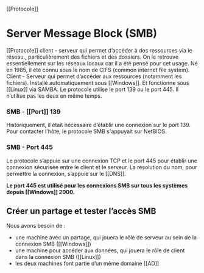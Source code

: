 [[Protocole]]
# Server Message Block (SMB)
[[Protocole]] client - serveur qui permet d’accéder à des ressources via le réseau., particulièrement des fichiers et des dossiers.
On le retrouve essentiellement sur les réseaux locaux car il a été pensé pour cet usage.
Né en 1985, il été connu sous le nom de CIFS (common internet file system).
Client - Serveur qui permet d’accéder aux ressources (notamment les fichiers).
Installé automatiquement sous [[Windows]]. Et fonctionne sous [[Linux]] via SAMBA.
Le protocole utilise le port 139 ou le port 445. Il n’utilise pas les deux en même temps.

### SMB - [[Port]] 139
Historiquement, il était nécessaire d’établir une connexion sur le port 139. Pour contacter l'hôte, le protocole SMB s'appuyait sur NetBIOS.

### SMB - Port 445
Le protocole s’appuie sur une connexion TCP et le port 445 pour établir une connexion sécurisée entre le client et le serveur. La résolution du nom, pour permettre la connexion, s’appuie sur le [[DNS]].

**Le port 445 est utilisé pour les connexions SMB sur tous les systèmes depuis [[Windows]] 2000.**

## Créer un partage et tester l’accès SMB
Nous avons besoin de :
- une machine avec un partage, qui jouera le rôle de serveur au sein de la connexion SMB ([[Windows]])
- une machine pour accéder aux données, qui jouera le rôle de client dans la connexion SMB ([[Linux]])
- les deux machines font partie d’un même domaine [[AD]]